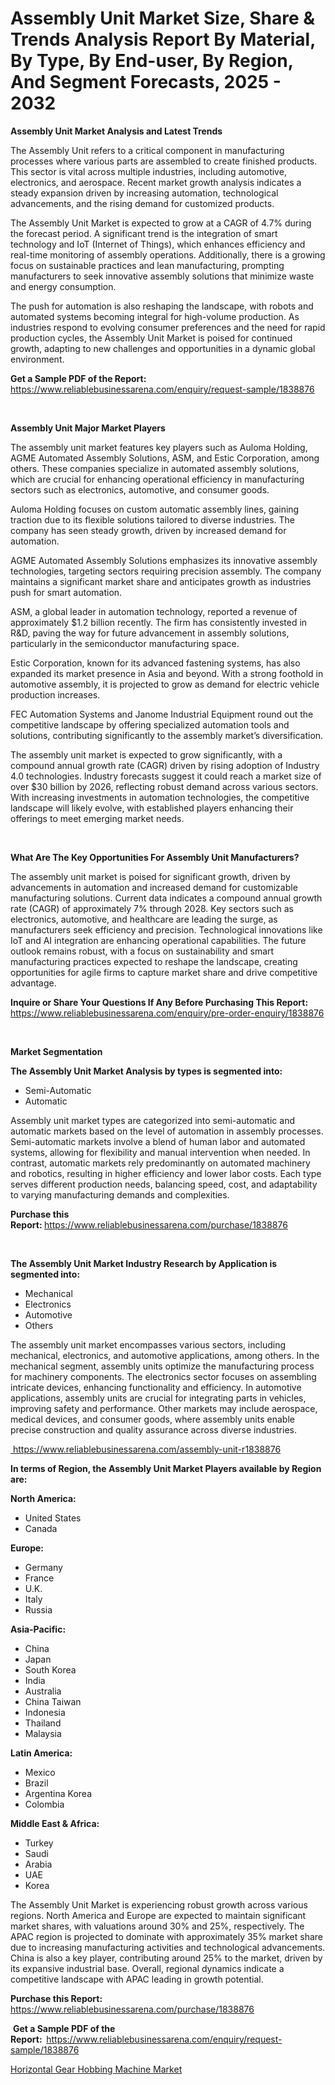 <p><h1>Assembly Unit Market Size, Share & Trends Analysis Report By Material, By Type, By End-user, By Region, And Segment Forecasts, 2025 - 2032</h1></p><p><strong>Assembly Unit Market Analysis and Latest Trends</strong></p>
<p><p>The Assembly Unit refers to a critical component in manufacturing processes where various parts are assembled to create finished products. This sector is vital across multiple industries, including automotive, electronics, and aerospace. Recent market growth analysis indicates a steady expansion driven by increasing automation, technological advancements, and the rising demand for customized products. </p><p>The Assembly Unit Market is expected to grow at a CAGR of 4.7% during the forecast period. A significant trend is the integration of smart technology and IoT (Internet of Things), which enhances efficiency and real-time monitoring of assembly operations. Additionally, there is a growing focus on sustainable practices and lean manufacturing, prompting manufacturers to seek innovative assembly solutions that minimize waste and energy consumption. </p><p>The push for automation is also reshaping the landscape, with robots and automated systems becoming integral for high-volume production. As industries respond to evolving consumer preferences and the need for rapid production cycles, the Assembly Unit Market is poised for continued growth, adapting to new challenges and opportunities in a dynamic global environment.</p></p>
<p><strong>Get a Sample PDF of the Report:&nbsp;</strong> <a href="https://www.reliablebusinessarena.com/enquiry/request-sample/1838876?utm_campaign=2259&utm_medium=2&utm_source=Github&utm_content=ia&utm_term=19022025&utm_id=assembly-unit">https://www.reliablebusinessarena.com/enquiry/request-sample/1838876</a></p>
<p>&nbsp;</p>
<p><strong>Assembly Unit Major Market Players</strong></p>
<p><p>The assembly unit market features key players such as Auloma Holding, AGME Automated Assembly Solutions, ASM, and Estic Corporation, among others. These companies specialize in automated assembly solutions, which are crucial for enhancing operational efficiency in manufacturing sectors such as electronics, automotive, and consumer goods.</p><p>Auloma Holding focuses on custom automatic assembly lines, gaining traction due to its flexible solutions tailored to diverse industries. The company has seen steady growth, driven by increased demand for automation.</p><p>AGME Automated Assembly Solutions emphasizes its innovative assembly technologies, targeting sectors requiring precision assembly. The company maintains a significant market share and anticipates growth as industries push for smart automation.</p><p>ASM, a global leader in automation technology, reported a revenue of approximately $1.2 billion recently. The firm has consistently invested in R&D, paving the way for future advancement in assembly solutions, particularly in the semiconductor manufacturing space. </p><p>Estic Corporation, known for its advanced fastening systems, has also expanded its market presence in Asia and beyond. With a strong foothold in automotive assembly, it is projected to grow as demand for electric vehicle production increases.</p><p>FEC Automation Systems and Janome Industrial Equipment round out the competitive landscape by offering specialized automation tools and solutions, contributing significantly to the assembly market’s diversification.</p><p>The assembly unit market is expected to grow significantly, with a compound annual growth rate (CAGR) driven by rising adoption of Industry 4.0 technologies. Industry forecasts suggest it could reach a market size of over $30 billion by 2026, reflecting robust demand across various sectors. With increasing investments in automation technologies, the competitive landscape will likely evolve, with established players enhancing their offerings to meet emerging market needs.</p></p>
<p>&nbsp;</p>
<p><strong>What Are The Key Opportunities For Assembly Unit Manufacturers?</strong></p>
<p><p>The assembly unit market is poised for significant growth, driven by advancements in automation and increased demand for customizable manufacturing solutions. Current data indicates a compound annual growth rate (CAGR) of approximately 7% through 2028. Key sectors such as electronics, automotive, and healthcare are leading the surge, as manufacturers seek efficiency and precision. Technological innovations like IoT and AI integration are enhancing operational capabilities. The future outlook remains robust, with a focus on sustainability and smart manufacturing practices expected to reshape the landscape, creating opportunities for agile firms to capture market share and drive competitive advantage.</p></p>
<p><strong>Inquire or Share Your Questions If Any Before Purchasing This Report:</strong> <a href="https://www.reliablebusinessarena.com/enquiry/pre-order-enquiry/1838876?utm_campaign=2259&utm_medium=2&utm_source=Github&utm_content=ia&utm_term=19022025&utm_id=assembly-unit">https://www.reliablebusinessarena.com/enquiry/pre-order-enquiry/1838876</a></p>
<p>&nbsp;</p>
<p><strong>Market Segmentation</strong></p>
<p><strong>The Assembly Unit Market Analysis by types is segmented into:</strong></p>
<p><ul><li>Semi-Automatic</li><li>Automatic</li></ul></p>
<p><p>Assembly unit market types are categorized into semi-automatic and automatic markets based on the level of automation in assembly processes. Semi-automatic markets involve a blend of human labor and automated systems, allowing for flexibility and manual intervention when needed. In contrast, automatic markets rely predominantly on automated machinery and robotics, resulting in higher efficiency and lower labor costs. Each type serves different production needs, balancing speed, cost, and adaptability to varying manufacturing demands and complexities.</p></p>
<p><strong>Purchase this Report:&nbsp;</strong><a href="https://www.reliablebusinessarena.com/purchase/1838876?utm_campaign=2259&utm_medium=2&utm_source=Github&utm_content=ia&utm_term=19022025&utm_id=assembly-unit">https://www.reliablebusinessarena.com/purchase/1838876</a></p>
<p>&nbsp;</p>
<p><strong>The Assembly Unit Market Industry Research by Application is segmented into:</strong></p>
<p><ul><li>Mechanical</li><li>Electronics</li><li>Automotive</li><li>Others</li></ul></p>
<p><p>The assembly unit market encompasses various sectors, including mechanical, electronics, and automotive applications, among others. In the mechanical segment, assembly units optimize the manufacturing process for machinery components. The electronics sector focuses on assembling intricate devices, enhancing functionality and efficiency. In automotive applications, assembly units are crucial for integrating parts in vehicles, improving safety and performance. Other markets may include aerospace, medical devices, and consumer goods, where assembly units enable precise construction and quality assurance across diverse industries.</p></p>
<p><a href="https://www.reliablebusinessarena.com/assembly-unit-r1838876?utm_campaign=2259&utm_medium=2&utm_source=Github&utm_content=ia&utm_term=19022025&utm_id=assembly-unit">&nbsp;https://www.reliablebusinessarena.com/assembly-unit-r1838876</a></p>
<p><strong>In terms of Region, the Assembly Unit Market Players available by Region are:</strong></p>
<p>
    <p> <strong> North America: </strong>
        <ul>
            <li>United States</li>
            <li>Canada</li>
        </ul>
        </p> 
    <p> <strong> Europe: </strong>
        <ul>
            <li>Germany</li>
            <li>France</li>
            <li>U.K.</li>
            <li>Italy</li>
            <li>Russia</li>
        </ul>
        </p> 
    <p> <strong> Asia-Pacific: </strong>
        <ul>
            <li>China</li>
            <li>Japan</li>
            <li>South Korea</li>
            <li>India</li>
            <li>Australia</li>
            <li>China Taiwan</li>
            <li>Indonesia</li>
            <li>Thailand</li>
            <li>Malaysia</li>
        </ul>
        </p> 
    <p> <strong> Latin America: </strong>
        <ul>
            <li>Mexico</li>
            <li>Brazil</li>
            <li>Argentina Korea</li>
            <li>Colombia</li>
        </ul>
        </p> 
    <p> <strong> Middle East & Africa: </strong>
        <ul>
            <li>Turkey</li>
            <li>Saudi</li>
            <li>Arabia</li>
            <li>UAE</li>
            <li>Korea</li>
        </ul>
    </p>
    </p>
<p><p>The Assembly Unit Market is experiencing robust growth across various regions. North America and Europe are expected to maintain significant market shares, with valuations around 30% and 25%, respectively. The APAC region is projected to dominate with approximately 35% market share due to increasing manufacturing activities and technological advancements. China is also a key player, contributing around 25% to the market, driven by its expansive industrial base. Overall, regional dynamics indicate a competitive landscape with APAC leading in growth potential.</p></p>
<p><strong>Purchase this Report: </strong><a href="https://www.reliablebusinessarena.com/purchase/1838876?utm_campaign=2259&utm_medium=2&utm_source=Github&utm_content=ia&utm_term=19022025&utm_id=assembly-unit">https://www.reliablebusinessarena.com/purchase/1838876</a></p>
<p>&nbsp;<strong>Get a Sample PDF of the Report:&nbsp;&nbsp;</strong><a href="https://www.reliablebusinessarena.com/enquiry/request-sample/1838876?utm_campaign=2259&utm_medium=2&utm_source=Github&utm_content=ia&utm_term=19022025&utm_id=assembly-unit">https://www.reliablebusinessarena.com/enquiry/request-sample/1838876</a></p>
<p><strong></strong></p>
<p><p><a href="https://github.com/sherikacas30/Market-Research-Report-List-1/blob/main/horizontal-gear-hobbing-machine-market.md?utm_campaign=2259&utm_medium=2&utm_source=Github&utm_content=ia&utm_term=19022025&utm_id=assembly-unit">Horizontal Gear Hobbing Machine Market</a></p></p>